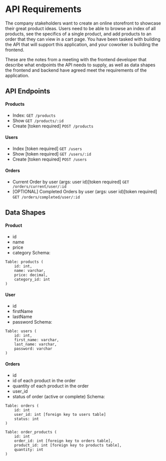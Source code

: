 # API Requirements
The company stakeholders want to create an online storefront to showcase their great product ideas. Users need to be able to browse an index of all products, see the specifics of a single product, and add products to an order that they can view in a cart page. You have been tasked with building the API that will support this application, and your coworker is building the frontend.

These are the notes from a meeting with the frontend developer that describe what endpoints the API needs to supply, as well as data shapes the frontend and backend have agreed meet the requirements of the application. 

## API Endpoints
#### Products
- Index: `GET /products`
- Show `GET /products/:id`
- Create [token required] `POST /products`

#### Users
- Index [token required] `GET /users`
- Show [token required] `GET /users/:id`
- Create [token required] `POST /users`

#### Orders
- Current Order by user (args: user id)[token required] `GET /orders/current/user/:id`
- [OPTIONAL] Completed Orders by user (args: user id)[token required] `GET /orders/completed/user/:id`

## Data Shapes
#### Product
-  id
- name
- price
- category
Schema:
```
Table: products (
    id: int,
    name: varchar,
    price: decimal,
    category_id: int
)
```

#### User
- id
- firstName
- lastName
- password
Schema:
```
Table: users (
    id: int,
    first_name: varchar,
    last_name: varchar,
    password: varchar
)
```

#### Orders
- id
- id of each product in the order
- quantity of each product in the order
- user_id
- status of order (active or complete)
Schema:
```
Table: orders (
    id: int
    user_id: int [foreign key to users table]
    status: int
)

Table: order_products (
    id: int
    order_id: int [foreign key to orders table],
    product_id: int [foreign key to products table],
    quantity: int
)
```